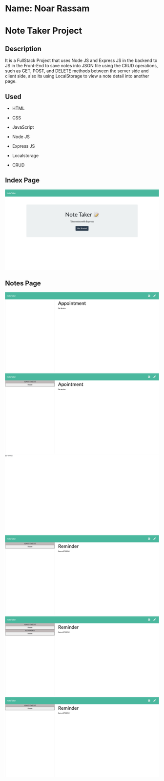 # Name: Noar Rassam

# Note Taker Project

## Description

It is a FullStack Project that uses Node JS and Express JS in the backend to JS in the Front-End to save notes into JSON file using the CRUD operations, such as GET, POST, and DELETE methods between the server side and client side, also its using LocalStorage to view a note detail into another page.

## Used

- HTML

- CSS

- JavaScript

- Node JS

- Express JS

- Localstorage

- CRUD

## **Index Page**

![![Start]()](https://github.com/noarrassam/NoteTaker-Express-JS/blob/main/images/1.png)

## **Notes Page**

![![Notes]()](https://github.com/noarrassam/NoteTaker-Express-JS/blob/main/images/2.png)
![![Notes]()](https://github.com/noarrassam/NoteTaker-Express-JS/blob/main/images/3.png)
![![Notes]()](https://github.com/noarrassam/NoteTaker-Express-JS/blob/main/images/4.png)
![![Notes]()](https://github.com/noarrassam/NoteTaker-Express-JS/blob/main/images/5.png)
![![Notes]()](https://github.com/noarrassam/NoteTaker-Express-JS/blob/main/images/6.png)
![![Notes]()](https://github.com/noarrassam/NoteTaker-Express-JS/blob/main/images/7.png)

